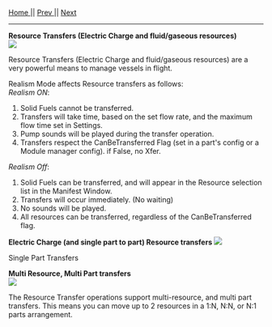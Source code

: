 [Home ](https://github.com/PapaJoesSoup/ShipManifest/wiki)|| [Prev ](https://github.com/PapaJoesSoup/ShipManifest/wiki/2.1---Crew-Transfers)|| [Next](https://github.com/PapaJoesSoup/ShipManifest/wiki/2.3---Resource-Transfers)
***
**Resource Transfers (Electric Charge and fluid/gaseous resources)**  
![](http://i.imgur.com/nbudphN.png)

Resource Transfers (Electric Charge and fluid/gaseous resources) are a very powerful means to manage vessels in flight.

Realism Mode affects Resource transfers as follows:  
_Realism ON_:  
1. Solid Fuels cannot be transferred.  
2. Transfers will take time, based on the set flow rate, and the maximum flow time set in Settings.  
3. Pump sounds will be played during the transfer operation.  
4. Transfers respect the CanBeTransferred Flag (set in a part's config or a Module manager config).  if False, no Xfer.  

_Realism Off_:  
1. Solid Fuels can be transferred, and will appear in the Resource selection list in the Manifest Window.  
2. Transfers will occur immediately. (No waiting)  
3. No sounds will be played.  
4. All resources can be transferred, regardless of the CanBeTransferred flag.  

**Electric Charge (and single part to part) Resource transfers**
![](http://i.imgur.com/u3Kw1f1.png)

Single Part Transfers 

**Multi Resource, Multi Part transfers**  
![](http://i.imgur.com/LdqDtfl.png)

The Resource Transfer operations support multi-resource, and multi part transfers.   This means you can move up to 2 resources in a 1:N, N:N, or N:1 parts arrangement.